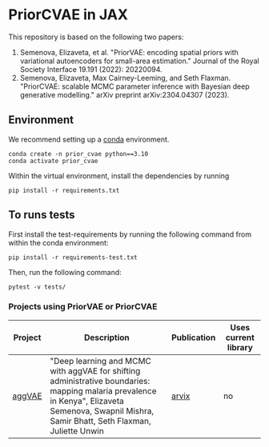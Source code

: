 # PriorCVAE in JAX

This repository is based on the following two papers:

1. Semenova, Elizaveta, et al. "PriorVAE: encoding spatial priors with variational autoencoders for small-area estimation." Journal of the Royal Society Interface 19.191 (2022): 20220094.
2. Semenova, Elizaveta, Max Cairney-Leeming, and Seth Flaxman. "PriorCVAE: scalable MCMC parameter inference with Bayesian deep generative modelling." arXiv preprint arXiv:2304.04307 (2023).

## Environment

We recommend setting up a [conda](https://docs.conda.io/projects/conda/en/latest/index.html) environment.
```shell
conda create -n prior_cvae python==3.10
conda activate prior_cvae
```

Within the virtual environment, install the dependencies by running
```shell
pip install -r requirements.txt
```

## To runs tests

First install the test-requirements by running the following command from within the conda environment:
```shell
pip install -r requirements-test.txt
```
Then, run the following command:
```shell
pytest -v tests/
```

### Projects using PriorVAE or PriorCVAE


| Project | Description | Publication | Uses current library |
| --- | --- | --- | --- |
| [aggVAE](https://github.com/MLGlobalHealth/aggVAE) | "Deep learning and MCMC with aggVAE for shifting administrative boundaries: mapping malaria prevalence in Kenya", Elizaveta Semenova, Swapnil Mishra, Samir Bhatt, Seth Flaxman, Juliette Unwin | [arvix](https://arxiv.org/pdf/2305.19779.pdf) | no